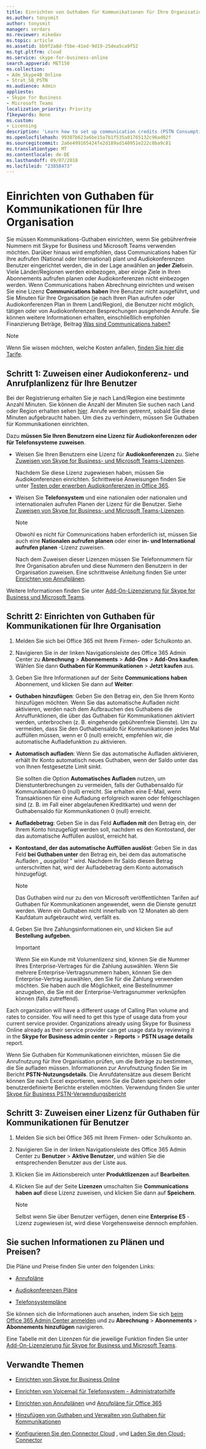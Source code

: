 ```yaml
---
title: Einrichten von Guthaben für Kommunikationen für Ihre Organisation
ms.author: tonysmit
author: tonysmit
manager: serdars
ms.reviewer: mikedav
ms.topic: article
ms.assetid: bb9f2a8d-f5be-41ed-9d19-25dea5ca9f52
ms.tgt.pltfrm: cloud
ms.service: skype-for-business-online
search.appverid: MET150
ms.collection:
- Adm_Skype4B_Online
- Strat_SB_PSTN
ms.audience: Admin
appliesto:
- Skype for Business
- Microsoft Teams
localization_priority: Priority
f1keywords: None
ms.custom:
- Licensing
description: 'Learn how to set up communication credits (PSTN Consumption) billing licenses for your users and organization. '
ms.openlocfilehash: 99307b623a6be15a7b1f535a01765132c96ad02f
ms.sourcegitcommit: 2a6e499165424fe2d189ad140951e222c8ba9c81
ms.translationtype: MT
ms.contentlocale: de-DE
ms.lasthandoff: 09/07/2018
ms.locfileid: "23858473"
---
```

# <a name="set-up-communications-credits-for-your-organization"></a>Einrichten von Guthaben für Kommunikationen für Ihre Organisation

Sie müssen Kommunikations-Guthaben einrichten, wenn Sie gebührenfreie Nummern mit Skype for Business und Microsoft Teams verwenden möchten. Darüber hinaus wird empfohlen, dass Communications haben für Ihre aufrufen (National oder International) plant und Audiokonferenzen Benutzer eingerichtet werden, die in der Lage anwählen an **jeder Ziel**sein. Viele Länder/Regionen werden einbezogen, aber einige Ziele in Ihren Abonnements aufrufen planen oder Audiokonferenzen nicht einbezogen werden. Wenn Communications haben Abrechnung einrichten und weisen Sie eine Lizenz **Communications haben** Ihre Benutzer nicht ausgeführt, und Sie Minuten für Ihre Organisation (je nach Ihren Plan aufrufen oder Audiokonferenzen Plan in Ihrem Land/Region), die Benutzer nicht möglich, tätigen oder von Audiokonferenzen Besprechungen ausgehende Anrufe. Sie können weitere Informationen erhalten, einschließlich empfohlen Finanzierung Beträge, Beitrag [Was sind Communications haben?](what-are-communications-credits.md)
  
> [!NOTE]
> Wenn Sie wissen möchten, welche Kosten anfallen, [finden Sie hier die Tarife](https://go.microsoft.com/fwlink/p/?LinkId=799523 ). 
  
## <a name="step-1-assign-an-audio-conferencing-and-calling-plan-license-to-your-users"></a>Schritt 1: Zuweisen einer Audiokonferenz- und Anrufplanlizenz für Ihre Benutzer

Bei der Registrierung erhalten Sie je nach Land/Region eine bestimmte Anzahl Minuten. Sie können die Anzahl der Minuten Sie suchen nach Land oder Region erhalten sehen [hier](country-and-region-availability-for-audio-conferencing-and-calling-plans/country-and-region-availability-for-audio-conferencing-and-calling-plans.md). Anrufe werden getrennt, sobald Sie diese Minuten aufgebraucht haben. Um dies zu verhindern, müssen Sie Guthaben für Kommunikationen einrichten.
  
Dazu **müssen Sie Ihren Benutzern eine Lizenz für Audiokonferenzen oder für Telefonsysteme zuweisen**.
  
- Weisen Sie Ihren Benutzern eine Lizenz für **Audiokonferenzen** zu. Siehe [Zuweisen von Skype for Business- und Microsoft Teams-Lizenzen](/SkypeForBusiness/skype-for-business-and-microsoft-teams-add-on-licensing/assign-skype-for-business-and-microsoft-teams-licenses).
    
    Nachdem Sie diese Lizenz zugewiesen haben, müssen Sie Audiokonferenzen einrichten. Schrittweise Anweisungen finden Sie unter [Testen oder erwerben Audiokonferenzen in Office 365](/SkypeForBusiness/audio-conferencing-in-office-365/try-or-purchase-audio-conferencing-in-office-365).
    
- Weisen Sie **Telefonsystem** und eine nationalen oder nationalen und internationalen aufrufen Planen der Lizenz für die Benutzer. Siehe [Zuweisen von Skype for Business- und Microsoft Teams-Lizenzen](/SkypeForBusiness/skype-for-business-and-microsoft-teams-add-on-licensing/assign-skype-for-business-and-microsoft-teams-licenses).
    
    > [!NOTE]
    > Obwohl es nicht für Communications haben erforderlich ist, müssen Sie auch eine **Nationalen aufrufen planen** oder einer **in- und International aufrufen planen** -Lizenz zuweisen.
  
    Nach dem Zuweisen dieser Lizenzen müssen Sie Telefonnummern für Ihre Organisation abrufen und diese Nummern den Benutzern in der Organisation zuweisen. Eine schrittweise Anleitung finden Sie unter [Einrichten von Anrufplänen](set-up-calling-plans.md).
    
Weitere Informationen finden Sie unter [Add-On-Lizenzierung für Skype for Business und Microsoft Teams](/SkypeForBusiness/skype-for-business-and-microsoft-teams-add-on-licensing/skype-for-business-and-microsoft-teams-add-on-licensing).
  
## <a name="step-2-set-up-communications-credits-for-your-organization"></a>Schritt 2: Einrichten von Guthaben für Kommunikationen für Ihre Organisation

1. Melden Sie sich bei Office 365 mit Ihrem Firmen- oder Schulkonto an.
    
2. Navigieren Sie in der linken Navigationsleiste des Office 365 Admin Center zu **Abrechnung** > **Abonnements** > **Add-Ons** > **Add-Ons kaufen**. Wählen Sie dann **Guthaben für Kommunikationen** > **Jetzt kaufen** aus.
    
3. Geben Sie Ihre Informationen auf der Seite **Communications haben** Abonnement, und klicken Sie dann auf **Weiter**:
    
  - **Guthaben hinzufügen**: Geben Sie den Betrag ein, den Sie Ihrem Konto hinzufügen möchten. Wenn Sie das automatische Aufladen nicht aktivieren, werden nach dem Aufbrauchen des Guthabens die Anruffunktionen, die über das Guthaben für Kommunikationen aktiviert werden, unterbrochen (z. B. eingehende gebührenfreie Dienste). Um zu vermeiden, dass Sie den Guthabensaldo für Kommunikationen jedes Mal auffüllen müssen, wenn er 0 (null) erreicht, empfehlen wir, die automatische Aufladefunktion zu aktivieren.
    
  - **Automatisch aufladen**: Wenn Sie das automatische Aufladen aktivieren, erhält Ihr Konto automatisch neues Guthaben, wenn der Saldo unter das von Ihnen festgesetzte Limit sinkt.
    
    Sie sollten die Option **Automatisches Aufladen** nutzen, um Dienstunterbrechungen zu vermeiden, falls der Guthabensaldo für Kommunikationen 0 (null) erreicht. Sie erhalten eine E-Mail, wenn Transaktionen für eine Aufladung erfolgreich waren oder fehlgeschlagen sind (z. B. im Fall einer abgelaufenen Kreditkarte) und wenn der Guthabensaldo für Kommunikationen 0 (null) erreicht.
    
  - **Aufladebetrag**: Geben Sie in das Feld **Aufladen mit** den Betrag ein, der Ihrem Konto hinzugefügt werden soll, nachdem es den Kontostand, der das automatische Auffüllen auslöst, erreicht hat.
    
  - **Kontostand, der das automatische Auffüllen auslöst**: Geben Sie in das Feld **bei Guthaben unter** den Betrag ein, bei dem das automatische Aufladen „ *ausgelöst*  " wird. Nachdem Ihr Saldo diesen Betrag unterschritten hat, wird der Aufladebetrag dem Konto automatisch hinzugefügt.

      > [!NOTE]
    > Das Guthaben wird nur zu den von Microsoft veröffentlichten Tarifen auf Guthaben für Kommunikationen angewendet, wenn die Dienste genutzt werden. Wenn ein Guthaben nicht innerhalb von 12 Monaten ab dem Kaufdatum aufgebraucht wird, verfällt es. 
    
4. Geben Sie Ihre Zahlungsinformationen ein, und klicken Sie auf **Bestellung aufgeben**.
    >[!IMPORTANT]
    >Wenn Sie ein Kunde mit Volumenlizenz sind, können Sie die Nummer Ihres Enterprise-Vertrages für die Zahlung auswählen. Wenn Sie mehrere Enterprise-Vertragsnummern haben, können Sie den Enterprise-Vertrag auswählen, den Sie für die Zahlung verwenden möchten. Sie haben auch die Möglichkeit, eine Bestellnummer anzugeben, die Sie mit der Enterprise-Vertragsnummer verknüpfen können (falls zutreffend).
    
Each organization will have a different usage of Calling Plan volume and rates to consider. You will need to get this type of usage data from your current service provider. Organizations already using Skype for Business Online already as their service provider can get usage data by reviewing it in the **Skype for Business admin center** > **Reports** > **PSTN usage details** report.
  
Wenn Sie Guthaben für Kommunikationen einrichten, müssen Sie die Anrufnutzung für Ihre Organisation prüfen, um die Beträge zu bestimmen, die Sie aufladen müssen. Informationen zur Anrufnutzung finden Sie im Bericht **PSTN-Nutzungsdetails**. Die Anrufdatensätze aus diesem Bericht können Sie nach Excel exportieren, wenn Sie die Daten speichern oder benutzerdefinierte Berichte erstellen möchten. Verwendung finden Sie unter [Skype für Business PSTN-Verwendungsbericht](/SkypeForBusiness/skype-for-business-online-reporting/pstn-usage-report)
  
## <a name="step-3-assign-a-communications-credits-license-to-users"></a>Schritt 3: Zuweisen einer Lizenz für Guthaben für Kommunikationen für Benutzer

1. Melden Sie sich bei Office 365 mit Ihrem Firmen- oder Schulkonto an.
    
2. Navigieren Sie in der linken Navigationsleiste des Office 365 Admin Center zu **Benutzer** > **Aktive Benutzer**, und wählen Sie die entsprechenden Benutzer aus der Liste aus.
    
3. Klicken Sie im Aktionsbereich unter **Produktlizenzen** auf **Bearbeiten**.
    
4. Klicken Sie auf der Seite **Lizenzen** umschalten Sie **Communications haben** **auf** diese Lizenz zuweisen, und klicken Sie dann auf **Speichern**.
    
    > [!NOTE]
    > Selbst wenn Sie über Benutzer verfügen, denen eine **Enterprise E5** -Lizenz zugewiesen ist, wird diese Vorgehensweise dennoch empfohlen.
  
## <a name="want-to-know-about-plans-and-pricing"></a>Sie suchen Informationen zu Plänen und Preisen?

Die Pläne und Preise finden Sie unter den folgenden Links:
  
- [Anrufpläne](https://go.microsoft.com/fwlink/?LinkId=799761 )
    
- [Audiokonferenzen Pläne](https://go.microsoft.com/fwlink/?LinkId=799762 )
    
- [Telefonsystempläne](https://go.microsoft.com/fwlink/?LinkId=799763)
    
Sie können sich die Informationen auch ansehen, indem Sie sich [beim Office 365 Admin Center anmelden](https://portal.office.com/adminportal/home?add=sub&amp;adminportal=1#/catalog) und zu **Abrechnung** > **Abonnements** > **Abonnements hinzufügen** navigieren.
  
Eine Tabelle mit den Lizenzen für die jeweilige Funktion finden Sie unter [Add-On-Lizenzierung für Skype for Business und Microsoft Teams](/SkypeForBusiness/skype-for-business-and-microsoft-teams-add-on-licensing/skype-for-business-and-microsoft-teams-add-on-licensing).
  
## <a name="related-topics"></a>Verwandte Themen

- [Einrichten von Skype for Business Online](/SkypeForBusiness/set-up-skype-for-business-online/set-up-skype-for-business-online)
    
- [Einrichten von Voicemail für Telefonsystem - Administratorhilfe](set-up-phone-system-voicemail.md)
    
- [Einrichten von Anrufplänen](set-up-calling-plans.md) und [Anrufpläne für Office 365](calling-plans-for-office-365.md)
    
- [Hinzufügen von Guthaben und Verwalten von Guthaben für Kommunikationen](add-funds-and-manage-communications-credits.md)
    
- [Konfigurieren Sie den Connector Cloud](https://technet.microsoft.com/library/mt605228.aspx) , und [Laden Sie den Cloud-Connector](https://aka.ms/CloudConnectorInstaller)

  
 